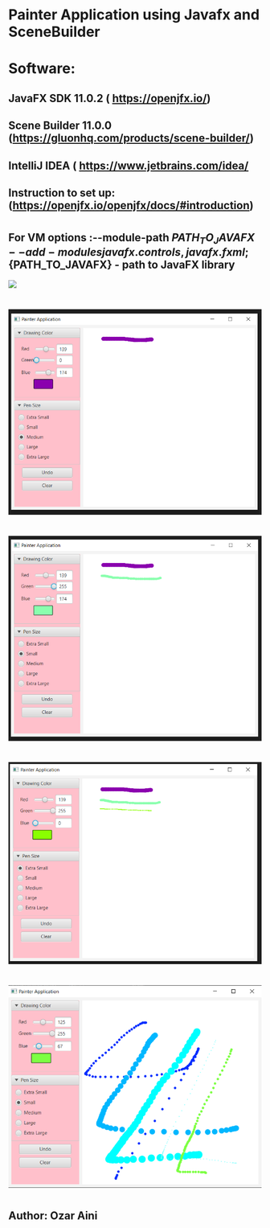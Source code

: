 # Painter Application using Javafx and SceneBuilder 

##

# Software:
## JavaFX SDK 11.0.2 ( https://openjfx.io/)
## Scene Builder 11.0.0 (https://gluonhq.com/products/scene-builder/)
## IntelliJ IDEA ( https://www.jetbrains.com/idea/
##
## Instruction to set up: (https://openjfx.io/openjfx/docs/#introduction)
#
## For VM options :--module-path ${PATH_TO_JAVAFX} --add-modules javafx.controls,javafx.fxml ;${PATH_TO_JAVAFX} - path to JavaFX library 
 

![](ImagesP/Capture1.PNG)
#
![](ImagesP/Capture2.PNG)
#
![](ImagesP/Capture3.PNG)
#
![](ImagesP/Capture4.PNG)
#
![](ImagesP/Capture5.PNG)
#
## Author: Ozar Aini
